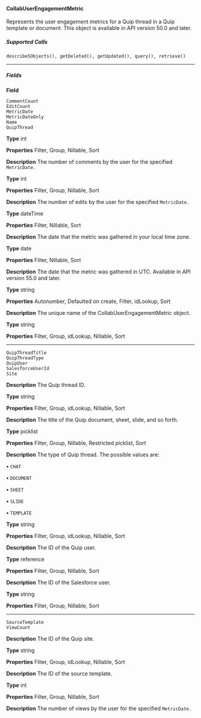#### CollabUserEngagementMetric

Represents the user engagement metrics for a Quip thread in a Quip template or document. This object is available in API version 50.0
and later.

##### Supported Calls
```
describeSObjects(), getDeleted(), getUpdated(), query(), retrieve()

```

-----

##### Fields

**Field**
```
CommentCount
EditCount
MetricDate
MetricDateOnly
Name
QuipThread

```

**Type**
int

**Properties**
Filter, Group, Nillable, Sort

**Description**
The number of comments by the user for the specified `MetricDate.`

**Type**
int

**Properties**
Filter, Group, Nillable, Sort

**Description**
The number of edits by the user for the specified `MetricDate.`

**Type**
dateTime

**Properties**
Filter, Nillable, Sort

**Description**
The date that the metric was gathered in your local time zone.

**Type**
date

**Properties**
Filter, Nillable, Sort

**Description**
The date that the metric was gathered in UTC. Available in API version 55.0 and later.

**Type**
string

**Properties**
Autonumber, Defaulted on create, Filter, idLookup, Sort

**Description**
The unique name of the CollabUserEngagementMetric object.

**Type**
string

**Properties**
Filter, Group, idLookup, Nillable, Sort


-----

```
QuipThreadTitle
QuipThreadType
QuipUser
SalesforceUserId
Site

```

**Description**
The Quip thread ID.

**Type**
string

**Properties**
Filter, Group, idLookup, Nillable, Sort

**Description**
The title of the Quip document, sheet, slide, and so forth.

**Type**
picklist

**Properties**
Filter, Group, Nillable, Restricted picklist, Sort

**Description**
The type of Quip thread. The possible values are:

**•** `CHAT`

**•** `DOCUMENT`

**•** `SHEET`

**•** `SLIDE`

**•** `TEMPLATE`

**Type**
string

**Properties**
Filter, Group, idLookup, Nillable, Sort

**Description**
The ID of the Quip user.

**Type**
reference

**Properties**
Filter, Group, Nillable, Sort

**Description**
The ID of the Salesforce user.

**Type**
string

**Properties**
Filter, Group, Nillable, Sort


-----

```
SourceTemplate
ViewCount

```

**Description**
The ID of the Quip site.

**Type**
string

**Properties**
Filter, Group, idLookup, Nillable, Sort

**Description**
The ID of the source template.

**Type**
int

**Properties**
Filter, Group, Nillable, Sort

**Description**
The number of views by the user for the specified `MetricDate.`

